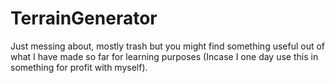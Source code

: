 # TerrainGenerator
Just messing about, mostly trash but you might find something useful out of what I have made so far for learning purposes (Incase I one day use this in something for profit with myself).
